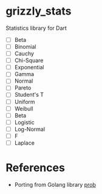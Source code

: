 # grizzly_stats

Statistics library for Dart

- [ ] Beta
- [ ] Binomial
- [ ] Cauchy
- [ ] Chi-Square
- [ ] Exponential
- [ ] Gamma
- [ ] Normal
- [ ] Pareto
- [ ] Student's T
- [ ] Uniform
- [ ] Weibull
- [ ] Beta
- [ ] Logistic
- [ ] Log-Normal
- [ ] F
- [ ] Laplace

# References

- Porting from Golang library [prob](https://github.com/atgjack/prob)
